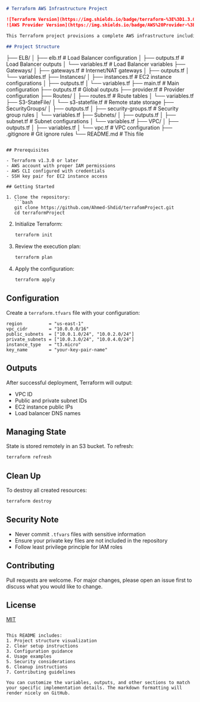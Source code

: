 

```markdown
# Terraform AWS Infrastructure Project

![Terraform Version](https://img.shields.io/badge/terraform-%3E%3D1.3.0-blue.svg)
![AWS Provider Version](https://img.shields.io/badge/AWS%20Provider-%3E%3D5.0.0-orange.svg)

This Terraform project provisions a complete AWS infrastructure including VPC, EC2 instances, load balancers, and other essential cloud resources.

## Project Structure

```
├── ELB/
│   ├── elb.tf            # Load Balancer configuration
│   ├── outputs.tf        # Load Balancer outputs
│   └── variables.tf      # Load Balancer variables
├── Gateways/
│   ├── gateways.tf       # Internet/NAT gateways
│   ├── outputs.tf
│   └── variables.tf
├── Instances/
│   ├── instances.tf      # EC2 instance configurations
│   ├── outputs.tf
│   └── variables.tf
├── main.tf               # Main configuration
├── outputs.tf            # Global outputs
├── provider.tf           # Provider configuration
├── Routes/
│   ├── routes.tf         # Route tables
│   └── variables.tf
├── S3-StateFile/
│   └── s3-statefile.tf   # Remote state storage
├── SecurityGroups/
│   ├── outputs.tf
│   ├── security-groups.tf # Security group rules
│   └── variables.tf
├── Subnets/
│   ├── outputs.tf
│   ├── subnet.tf         # Subnet configurations
│   └── variables.tf
├── VPC/
│   ├── outputs.tf
│   ├── variables.tf
│   └── vpc.tf            # VPC configuration
├── .gitignore           # Git ignore rules
└── README.md           # This file
```

## Prerequisites

- Terraform v1.3.0 or later
- AWS account with proper IAM permissions
- AWS CLI configured with credentials
- SSH key pair for EC2 instance access

## Getting Started

1. Clone the repository:
   ```bash
   git clone https://github.com/Ahmed-Shdid/terrafomProject.git
   cd terraformProject
   ```

2. Initialize Terraform:
   ```bash
   terraform init
   ```

3. Review the execution plan:
   ```bash
   terraform plan
   ```

4. Apply the configuration:
   ```bash
   terraform apply
   ```

## Configuration

Create a `terraform.tfvars` file with your configuration:

```hcl
region          = "us-east-1"
vpc_cidr        = "10.0.0.0/16"
public_subnets  = ["10.0.1.0/24", "10.0.2.0/24"]
private_subnets = ["10.0.3.0/24", "10.0.4.0/24"]
instance_type   = "t3.micro"
key_name        = "your-key-pair-name"
```

## Outputs

After successful deployment, Terraform will output:

- VPC ID
- Public and private subnet IDs
- EC2 instance public IPs
- Load balancer DNS names

## Managing State

State is stored remotely in an S3 bucket. To refresh:
```bash
terraform refresh
```

## Clean Up

To destroy all created resources:
```bash
terraform destroy
```

## Security Note

- Never commit `.tfvars` files with sensitive information
- Ensure your private key files are not included in the repository
- Follow least privilege principle for IAM roles

## Contributing

Pull requests are welcome. For major changes, please open an issue first to discuss what you would like to change.

## License

[MIT](https://choosealicense.com/licenses/mit/)
```

This README includes:
1. Project structure visualization
2. Clear setup instructions
3. Configuration guidance
4. Usage examples
5. Security considerations
6. Cleanup instructions
7. Contributing guidelines

You can customize the variables, outputs, and other sections to match your specific implementation details. The markdown formatting will render nicely on GitHub.
